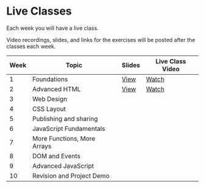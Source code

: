 # Live Classes

Each week you will have a live class. 

Video recordings, slides, and links for the exercises will be posted after the classes each week.

| Week | Topic                       |  Slides     | Live Class Video| 
|------|------------------------     |-------------|-----------------|
| 1    | Foundations                 |[View](https://docs.google.com/presentation/d/1xw9foM1xACAP2u7lH7N0kauO3VvLnXD_UmsNpP1gI1s/edit?usp=sharing)   |  [Watch](https://youtu.be/W6TfEzi31Jk?list=PLEApm5XV23vXb4jyGTf9UP2t4p9mJ2oce)    |                                     
| 2    | Advanced HTML               |[View](https://docs.google.com/presentation/d/1KgP5ohW2l9KwyJrk1UHsezE3yDe6iQCjP31zsQ2cOHs/edit?usp=sharing)           |[Watch](https://youtu.be/wy7rAbM-qhc?list=PLEApm5XV23vXb4jyGTf9UP2t4p9mJ2oce)            |                                    
| 3    | Web Design                  |             |                 |                                     
| 4    | CSS Layout                  |             |                 |                                   
| 5    | Publishing and sharing      |             |                 |                                     
| 6    | JavaScript Fundamentals     |             |                 |                                      
| 7    | More Functions, More Arrays |             |                 |                                      
| 8    | DOM and Events              |             |                 |                                      
| 9    | Advanced JavaScript         |             |                 |                                      
| 10   | Revision and Project Demo   |             |                 |                                      



<!-- 
| Week | Topic                  |  Slides     | Live Class Video| Section 2 Video | Exercise  | Link     |
|------|------------------------|-------------|-----------------|-----------------|-----------|----------|
| 1    | Foundations            |[View][S1]   |[Watch][V1]      |[Watch][V1]      |[View][E1] |[Doc][L1] |
| 2    | Advanced HTML          |             |                 |                 |           |          |
| 3    | Web Design             |[View][S2]   |[Watch][V2a]     |[Watch][V2b]     |[View][E2] |[Doc][L2] |
| 3    | Action and Interaction |[View][S3]   |[Watch][V3a]     |[Watch][V3b]     |[View][E3] |[Doc][L3] |
| 4    | Layout                 |[View][S4]   |[Watch][V4a]     |[Watch][V4b]     |[View][E4] |[Doc][L4] |
| 5    | Publishing and Sharing |             |                 |                 |           |          |
| 5    | Publishing and Sharing |             |                 |                 |           |          | -->

<!-- **Class Participation (30%)** will based on submission of the activities or 
exercises in the live class, and scored based on completion, not correctness.

If you miss a class, first notify your instructor. Then, review the slides and 
recording of the class and submit the activity or exercise. -->

<!-- Week 1
[S1]: https://docs.google.com/presentation/d/1xw9foM1xACAP2u7lH7N0kauO3VvLnXD_UmsNpP1gI1s/edit?usp=sharing
[V1]: https://youtu.be/W6TfEzi31Jk?list=PLEApm5XV23vXb4jyGTf9UP2t4p9mJ2oce -->
<!-- [E1]: https://www.youtube.com/embed/FdenvaWdkIA?start=1915 -->
<!-- [L1]: https://docs.google.com/forms/d/e/1FAIpQLSefepTvuYSTm7Ed6UV6YFAknse_-1Lg6psi_RX4n-UL4KeGdA/viewform -->

<!-- Week 2 -->
<!-- [S2]: https://docs.google.com/presentation/d/1CliR1sCVeqEFxRNuWDYTyYaEdLMgMwXIfF0A-mcH2is/edit?usp=sharing
[V2a]: https://youtu.be/MzMIlXdpIxE
[V2b]: https://youtu.be/RxELqwNp_Kg
[E2]: https://youtu.be/RxELqwNp_Kg?t=1828
[L2]: https://docs.google.com/forms/d/e/1FAIpQLSeiRMuey1EvlErCvLGm54BVA50hXQ-6ZjJoONuU8Nf2UtTCmQ/viewform -->

<!-- Week 3 -->
<!-- [S3]: https://docs.google.com/presentation/d/10bzjcH_ezmeL_bxk71bXQe1F2FE3sFmCD5bKvMlEFqI/edit?usp=sharing
[V3a]: https://youtu.be/TAXNkbas62g
[V3b]: https://youtu.be/kZLrJ7u8Dzo
[E3]: https://youtu.be/TAXNkbas62g?t=1070
[L3]: https://docs.google.com/forms/d/e/1FAIpQLSckNUyPq-7j3awnFJHZT6NLIrNNXxDgW6QsKY-a0eMHa7Il0w/viewform -->

<!-- Week 4 -->
<!-- [S4]: https://docs.google.com/presentation/d/1PPYWb6yyR_VD10X4ajwHdvikVB7lJ1jja-_0eVYlY1w/edit?usp=sharing
[V4a]: https://youtu.be/gvCvkOMjQEU
[V4b]: https://youtu.be/gti6TYXUtKQ
[E4]: https://youtu.be/gti6TYXUtKQ?t=1370
[L4]: https://docs.google.com/forms/d/e/1FAIpQLSdsH-is_fUt88N-MZGIbrd2l3rsVxIO1ppazy9jdoM_QTRRZA/viewform -->

